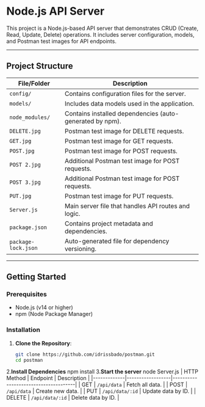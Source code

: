 # Node.js API Server

This project is a Node.js-based API server that demonstrates CRUD (Create, Read, Update, Delete) operations. It includes server configuration, models, and Postman test images for API endpoints.

---

## Project Structure

| File/Folder         | Description                                                                 |
|---------------------|-----------------------------------------------------------------------------|
| `config/`           | Contains configuration files for the server.                                |
| `models/`           | Includes data models used in the application.                               |
| `node_modules/`     | Contains installed dependencies (auto-generated by npm).                    |
| `DELETE.jpg`        | Postman test image for DELETE requests.                                     |
| `GET.jpg`           | Postman test image for GET requests.                                        |
| `POST.jpg`          | Postman test image for POST requests.                                       |
| `POST 2.jpg`        | Additional Postman test image for POST requests.                            |
| `POST 3.jpg`        | Additional Postman test image for POST requests.                            |
| `PUT.jpg`           | Postman test image for PUT requests.                                        |
| `Server.js`         | Main server file that handles API routes and logic.                         |
| `package.json`      | Contains project metadata and dependencies.                                 |
| `package-lock.json` | Auto-generated file for dependency versioning.                              |

---

## Getting Started

### Prerequisites

- Node.js (v14 or higher)
- npm (Node Package Manager)

### Installation

1. **Clone the Repository**:
   ```bash
   git clone https://github.com/idrissbado/postman.git
   cd postman

2.**Install Dependencies**
npm install
3.**Start the server**
node Server.js
| HTTP Method | Endpoint         | Description                          |
|-------------|------------------|--------------------------------------|
| GET         | `/api/data`      | Fetch all data.                      |
| POST        | `/api/data`      | Create new data.                     |
| PUT         | `/api/data/:id`  | Update data by ID.                   |
| DELETE      | `/api/data/:id`  | Delete data by ID.                   |
